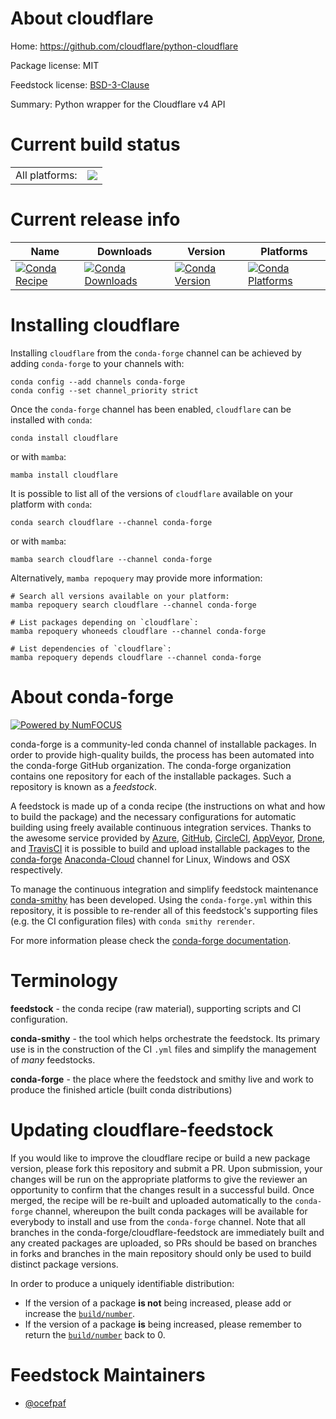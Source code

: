 About cloudflare
================

Home: https://github.com/cloudflare/python-cloudflare

Package license: MIT

Feedstock license: [BSD-3-Clause](https://github.com/conda-forge/cloudflare-feedstock/blob/main/LICENSE.txt)

Summary: Python wrapper for the Cloudflare v4 API

Current build status
====================


<table><tr><td>All platforms:</td>
    <td>
      <a href="https://dev.azure.com/conda-forge/feedstock-builds/_build/latest?definitionId=11104&branchName=main">
        <img src="https://dev.azure.com/conda-forge/feedstock-builds/_apis/build/status/cloudflare-feedstock?branchName=main">
      </a>
    </td>
  </tr>
</table>

Current release info
====================

| Name | Downloads | Version | Platforms |
| --- | --- | --- | --- |
| [![Conda Recipe](https://img.shields.io/badge/recipe-cloudflare-green.svg)](https://anaconda.org/conda-forge/cloudflare) | [![Conda Downloads](https://img.shields.io/conda/dn/conda-forge/cloudflare.svg)](https://anaconda.org/conda-forge/cloudflare) | [![Conda Version](https://img.shields.io/conda/vn/conda-forge/cloudflare.svg)](https://anaconda.org/conda-forge/cloudflare) | [![Conda Platforms](https://img.shields.io/conda/pn/conda-forge/cloudflare.svg)](https://anaconda.org/conda-forge/cloudflare) |

Installing cloudflare
=====================

Installing `cloudflare` from the `conda-forge` channel can be achieved by adding `conda-forge` to your channels with:

```
conda config --add channels conda-forge
conda config --set channel_priority strict
```

Once the `conda-forge` channel has been enabled, `cloudflare` can be installed with `conda`:

```
conda install cloudflare
```

or with `mamba`:

```
mamba install cloudflare
```

It is possible to list all of the versions of `cloudflare` available on your platform with `conda`:

```
conda search cloudflare --channel conda-forge
```

or with `mamba`:

```
mamba search cloudflare --channel conda-forge
```

Alternatively, `mamba repoquery` may provide more information:

```
# Search all versions available on your platform:
mamba repoquery search cloudflare --channel conda-forge

# List packages depending on `cloudflare`:
mamba repoquery whoneeds cloudflare --channel conda-forge

# List dependencies of `cloudflare`:
mamba repoquery depends cloudflare --channel conda-forge
```


About conda-forge
=================

[![Powered by
NumFOCUS](https://img.shields.io/badge/powered%20by-NumFOCUS-orange.svg?style=flat&colorA=E1523D&colorB=007D8A)](https://numfocus.org)

conda-forge is a community-led conda channel of installable packages.
In order to provide high-quality builds, the process has been automated into the
conda-forge GitHub organization. The conda-forge organization contains one repository
for each of the installable packages. Such a repository is known as a *feedstock*.

A feedstock is made up of a conda recipe (the instructions on what and how to build
the package) and the necessary configurations for automatic building using freely
available continuous integration services. Thanks to the awesome service provided by
[Azure](https://azure.microsoft.com/en-us/services/devops/), [GitHub](https://github.com/),
[CircleCI](https://circleci.com/), [AppVeyor](https://www.appveyor.com/),
[Drone](https://cloud.drone.io/welcome), and [TravisCI](https://travis-ci.com/)
it is possible to build and upload installable packages to the
[conda-forge](https://anaconda.org/conda-forge) [Anaconda-Cloud](https://anaconda.org/)
channel for Linux, Windows and OSX respectively.

To manage the continuous integration and simplify feedstock maintenance
[conda-smithy](https://github.com/conda-forge/conda-smithy) has been developed.
Using the ``conda-forge.yml`` within this repository, it is possible to re-render all of
this feedstock's supporting files (e.g. the CI configuration files) with ``conda smithy rerender``.

For more information please check the [conda-forge documentation](https://conda-forge.org/docs/).

Terminology
===========

**feedstock** - the conda recipe (raw material), supporting scripts and CI configuration.

**conda-smithy** - the tool which helps orchestrate the feedstock.
                   Its primary use is in the construction of the CI ``.yml`` files
                   and simplify the management of *many* feedstocks.

**conda-forge** - the place where the feedstock and smithy live and work to
                  produce the finished article (built conda distributions)


Updating cloudflare-feedstock
=============================

If you would like to improve the cloudflare recipe or build a new
package version, please fork this repository and submit a PR. Upon submission,
your changes will be run on the appropriate platforms to give the reviewer an
opportunity to confirm that the changes result in a successful build. Once
merged, the recipe will be re-built and uploaded automatically to the
`conda-forge` channel, whereupon the built conda packages will be available for
everybody to install and use from the `conda-forge` channel.
Note that all branches in the conda-forge/cloudflare-feedstock are
immediately built and any created packages are uploaded, so PRs should be based
on branches in forks and branches in the main repository should only be used to
build distinct package versions.

In order to produce a uniquely identifiable distribution:
 * If the version of a package **is not** being increased, please add or increase
   the [``build/number``](https://docs.conda.io/projects/conda-build/en/latest/resources/define-metadata.html#build-number-and-string).
 * If the version of a package **is** being increased, please remember to return
   the [``build/number``](https://docs.conda.io/projects/conda-build/en/latest/resources/define-metadata.html#build-number-and-string)
   back to 0.

Feedstock Maintainers
=====================

* [@ocefpaf](https://github.com/ocefpaf/)

